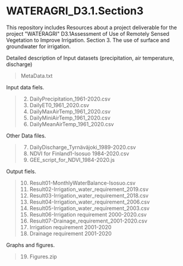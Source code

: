 # WATERAGRI_D3.1.Section3
This repository includes Resources about a project deliverable for the project "WATERAGRI" D3.1Assessment of Use of Remotely Sensed Vegetation to Improve Irrigation. Section 3. The use of surface and groundwater for irrigation.

Detailed description of Input datasets (precipitation, air temperature, discharge)
> MetaData.txt

Input data fiels.
> 2) DailyPrecipitation_1961-2020.csv
> 3) DailyET0_1961_2020.csv
> 4) DailyMaxAirTemp_1961_2020.csv
> 5) DailyMiniAirTemp_1961_2020.csv
> 6) DailyMeanAirTemp_1961_2020.csv

Other Data files.
> 7) DailyDischarge_Tyrnäväjoki_1989-2020.csv
> 8) NDVI for Finland1-Isosuo 1984-2020.csv
> 9) GEE_script_for_NDVI_1984-2020.js

Output fiels.
> 10) Result01-MonthlyWaterBalance-Isosuo.csv
> 11) Result02-Irrigation_water_requirement_2019.csv
> 12) Result03-Irrigation_water_requirement_2018.csv
> 13) Result04-Irrigation_water_requirement_2006.csv
> 14) Result05-Irrigation_water_requirement_2003.csv
> 15) Result06-Irrigation requirement 2000-2020.csv
> 16) Result07-Drainage_requirement_2001-2020.csv
> 17) Irrigation requirement 2001-2020
> 18) Drainage requirement 2001-2020

Graphs and figures.
> 19) Figures.zip
